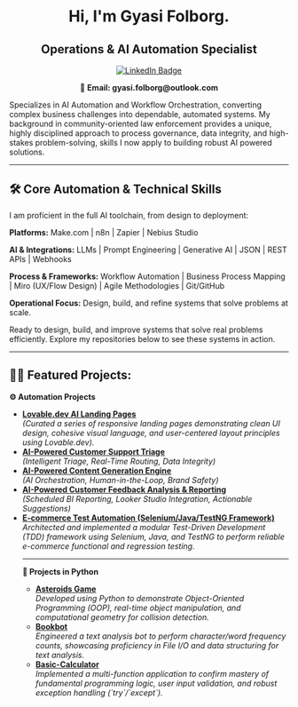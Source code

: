 <h1 align="center">Hi, I'm Gyasi Folborg.</h1>
<h2 align="center">Operations & AI Automation Specialist</h2>

<p align="center">
  <a href="https://www.linkedin.com/in/gyasi-folborg"><img src="https://img.shields.io/badge/LinkedIn-0077B5?style=for-the-badge&logo=linkedin&logoColor=white" alt="LinkedIn Badge"/></a>
</p>

<p align="center">
  📧 <b> Email: gyasi.folborg@outlook.com</b>
</p>

<p>
Specializes in AI Automation and Workflow Orchestration, converting complex business challenges into dependable, automated systems. My background in community-oriented law enforcement provides a unique, highly disciplined approach to process governance, data integrity, and high-stakes problem-solving, skills I now apply to building robust AI powered solutions.
</p>

---

<h2>🛠️ Core Automation & Technical Skills</h2>
<p>
I am proficient in the full AI toolchain, from design to deployment:
</p>
<p>
<strong>Platforms:</strong> Make.com | n8n | Zapier | Nebius Studio
</p>
<p>
<strong>AI & Integrations:</strong> LLMs | Prompt Engineering | Generative AI | JSON | REST APIs | Webhooks
</p>
<p>
<strong>Process & Frameworks:</strong> Workflow Automation | Business Process Mapping | Miro (UX/Flow Design) | Agile Methodologies | Git/GitHub
</p>
<p>
<strong>Operational Focus:</strong> Design, build, and refine systems that solve problems at scale.
</p>

<p>
Ready to design, build, and improve systems that solve real problems efficiently. Explore my repositories below to see these systems in action.
</p>

---
<h2>👨‍💻 Featured Projects:</h2>

<b>⚙️ Automation Projects</b>
<ul>
  <li>
        <b><a href="https://github.com/Gfolborg/Lovable.dev-AI-Landing-Pages">Lovable.dev AI Landing Pages</a></b>
        <br />
        <i>(Curated a series of responsive landing pages demonstrating clean UI design, cohesive visual language, and user-centered layout principles using Lovable.dev).</i>
    </li>
    <li>
        <b><a href="https://github.com/Gfolborg/AI-Powered-Customer-Support-Triage">AI-Powered Customer Support Triage</a></b>
        <br />
        <i>(Intelligent Triage, Real-Time Routing, Data Integrity)</i>
    </li>
    <li>
        <b><a href="https://github.com/Gfolborg/AI-Powered-Content-Generator">AI-Powered Content Generation Engine</a></b>
        <br />
        <i>(AI Orchestration, Human-in-the-Loop, Brand Safety)</i>
    </li>
    <li>
        <b><a href="https://github.com/Gfolborg/AI-Powered-Customer-Feedback-Analysis-Reporting">AI-Powered Customer Feedback Analysis & Reporting</a></b>
        <br />
        <i>(Scheduled BI Reporting, Looker Studio Integration, Actionable Suggestions)</i>
    </li>
    <li>
    <b><a href="https://github.com/Gfolborg/testng-selenium-framework">E-commerce Test Automation (Selenium/Java/TestNG Framework)</a></b>
    <br />
    <i>Architected and implemented a modular Test-Driven Development (TDD) framework using Selenium, Java, and TestNG to perform reliable e-commerce functional and regression testing.</i>
</li>

---
<b>🐍 Projects in Python</b>
<ul>
    <li>
        <b><a href="https://github.com/Gfolborg/Asteroids-Game">Asteroids Game</a></b>
        <br />
        <i>Developed using Python to demonstrate Object-Oriented Programming (OOP), real-time object manipulation, and computational geometry for collision detection.</i>
    </li>
    <li>
        <b><a href="https://github.com/Gfolborg/bookbot">Bookbot</a></b>
        <br />
        <i>Engineered a text analysis bot to perform character/word frequency counts, showcasing proficiency in File I/O and data structuring for text analysis.</i>
    </li>
    <li>
        <b><a href="https://github.com/Gfolborg/Basic-Calculator">Basic-Calculator</a></b>
        <br />
        <i>Implemented a multi-function application to confirm mastery of fundamental programming logic, user input validation, and robust exception handling (`try`/`except`).</i>
    </li>
</ul>
